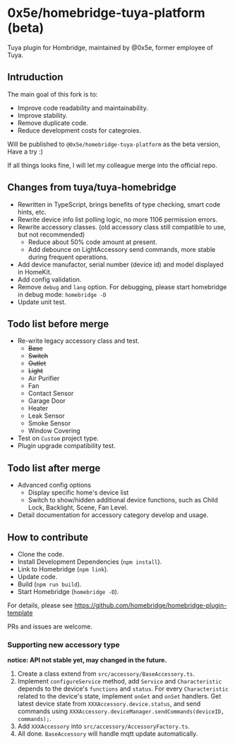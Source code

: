 # 0x5e/homebridge-tuya-platform (beta)

Tuya plugin for Hombridge, maintained by @0x5e, former employee of Tuya.

## Intruduction

The main goal of this fork is to:
- Improve code readability and maintainability.
- Improve stability.
- Remove duplicate code.
- Reduce development costs for categroies.

Will be published to `@0x5e/homebridge-tuya-platform` as the beta version, Have a try :)

If all things looks fine, I will let my colleague merge into the official repo.

## Changes from tuya/tuya-homebridge

- Rewritten in TypeScript, brings benefits of type checking, smart code hints, etc.
- Rewrite device info list polling logic, no more 1106 permission errors.
- Rewrite accessory classes. (old accessory class still compatible to use, but not recommended)
    - Reduce about 50% code amount at present.
    - Add debounce on LightAccessory send commands, more stable during frequent operations.
- Add device manufactor, serial number (device id) and model displayed in HomeKit.
- Add config validation.
- Remove `debug` and `lang` option. For debugging, please start homebridge in debug mode: `homebridge -D`
- Update unit test.

## Todo list before merge

- Re-write legacy accessory class and test.
    - ~~Base~~
    - ~~Switch~~
    - ~~Outlet~~
    - ~~Light~~
    - Air Purifier
    - Fan
    - Contact Sensor
    - Garage Door
    - Heater
    - Leak Sensor
    - Smoke Sensor
    - Window Covering
- Test on `Custom` project type.
- Plugin upgrade compatibility test.

## Todo list after merge

- Advanced config options
    - Display specific home's device list
    - Switch to show/hidden additional device functions, such as Child Lock, Backlight, Scene, Fan Level.
- Detail documentation for accessory category develop and usage.

## How to contribute

- Clone the code.
- Install Development Dependencies (`npm install`).
- Link to Homebridge (`npm link`).
- Update code.
- Build (`npm run build`).
- Start Homebridge (`homebridge -D`).

For details, please see https://github.com/homebridge/homebridge-plugin-template

PRs and issues are welcome.

### Supporting new accessory type

**notice: API not stable yet, may changed in the future.**

1. Create a class extend from `src/accessory/BaseAccessory.ts`.
2. Implement `configureService` method, add `Service` and `Characteristic` depends to the device's `functions` and `status`.
For every `Characteristic` related to the device's state, implement `onGet` and `onSet` handlers.
Get latest device state from `XXXAccessory.device.status`, and send commands using `XXXAccessory.deviceManager.sendCommands(deviceID, commands);`.
3. Add `XXXAccessory` into `src/accessory/AccessoryFactory.ts`.
4. All done. `BaseAccessory` will handle mqtt update automatically.
